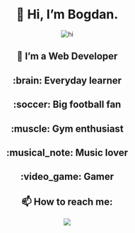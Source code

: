 <div align="center">
  <h1>👋 Hi, I’m Bogdan.</h1>
  <img src="https://c.tenor.com/Dhrbmr_t3tEAAAAM/forrest-gump-hello.gif" alt="hi">

  <h2>👀 I’m a Web Developer</h2>
  <h2>:brain: Everyday learner</h2>
  <h2>:soccer: Big football fan</h2>
  <h2>:muscle: Gym enthusiast</h2>
  <h2>:musical_note: Music lover</h2>
  <h2>:video_game: Gamer</h2>

  <h2>📫 How to reach me:</h2>
  <a href="https://www.linkedin.com/in/bogdan-topalov/">
  <img src="https://img.shields.io/badge/LinkedIn-0077B5?style=for-the-badge&logo=linkedin&logoColor=white">
  </a>
</div>

<!---
BogdanTopalov/BogdanTopalov is a ✨ special ✨ repository because its `README.md` (this file) appears on your GitHub profile.
You can click the Preview link to take a look at your changes.
--->
